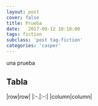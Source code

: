 ```yaml
---
layout: post
cover: false
title: Prueba
date:   2017-09-12 10:18:00
tags: fiction
subclass: 'post tag-fiction'
categories: 'casper'
---
```


una prueba


## Tabla

|row|row|
|:-.|:-:|
|column|column|
